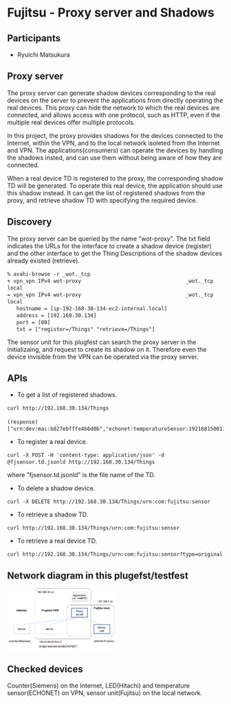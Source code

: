# Fujitsu - Proxy server and Shadows

## Participants

- Ryuichi Matsukura

## Proxy server

The proxy server can generate shadow devices corresponding to the real devices on the server to prevent the applications from directly
operating the real devices. This proxy can hide the network to which the real devices are connected,
and allows access with one protocol, such as HTTP, even if the multiple real devices offer multiple protocols.

In this project, the proxy provides shadows for the devices connected to the Internet,  within the VPN, and to the local network
isoleted from the Internet and VPN. The applications(consumers) can operate the devices by handling the shadows insted,
and can use them without being aware of how they are connected.

When a real device TD is registered to the proxy, the corresponding shadow TD will be generated. To operate this real device,
the application should use this shadow instead. It can get the list of registered shadows from the proxy, and retrieve shadow TD
with specifying the required device.

## Discovery

The proxy server can be queried by the name "wot-proxy". The txt field indicates
the URLs for the interface to create a shadow device (register) and the other interface to get
the Thing Descriptions of the shadow devices already existed (retrieve).

```{shell}
% avahi-browse -r _wot._tcp
+ vpn_vpn IPv4 wot-proxy                                  _wot._tcp            local
= vpn_vpn IPv4 wot-proxy                                  _wot._tcp            local
   hostname = [ip-192-168-30-134-ec2-internal.local]
   address = [192.168.30.134]
   port = [80]
   txt = ["register=/Things" "retrieve=/Things"]
```

The sensor unit for this plugfest can search the proxy server in the initializaing, and request to create
its shadow on it. Therefore even the device invisible from the VPN can be operated via the proxy server.

## APIs

- To get a list of registered shadows.

```{shell}
curl http://192.168.30.134/Things

(response) ["urn:dev:mac:b827ebfffe4b6d0b","echonet:temperatureSensor:19216815001101","urn:com:fujitsu:sensor"]
```

- To register a real device.

```{shell}
curl -X POST -H 'content-type: application/json' -d @fjsensor.td.jsonld http://192.168.30.134/Things
```

where "fjsensor.td.jsonld" is the file name of the TD.

- To delete a shadow device.

```{shell}
curl -X DELETE http://192.168.30.134/Things/urn:com:fujitsu:sensor
```

- To retrieve a shadow TD.

```{shell}
curl http://192.168.30.134/Things/urn:com:fujitsu:sensor
```

- To retrieve a real device TD.

```{shell}
curl http://192.168.30.134/Things/urn:com:fujitsu:sensor?type=original
```

## Network diagram in this plugefst/testfest

<img src="fujitsu_result.png" width=50%>

## Checked devices

Counter(Siemens) on the Internet, LED(Hitachi) and temperature sensor(ECHONET) on VPN, sensor unit(Fujitsu) on the local network.
